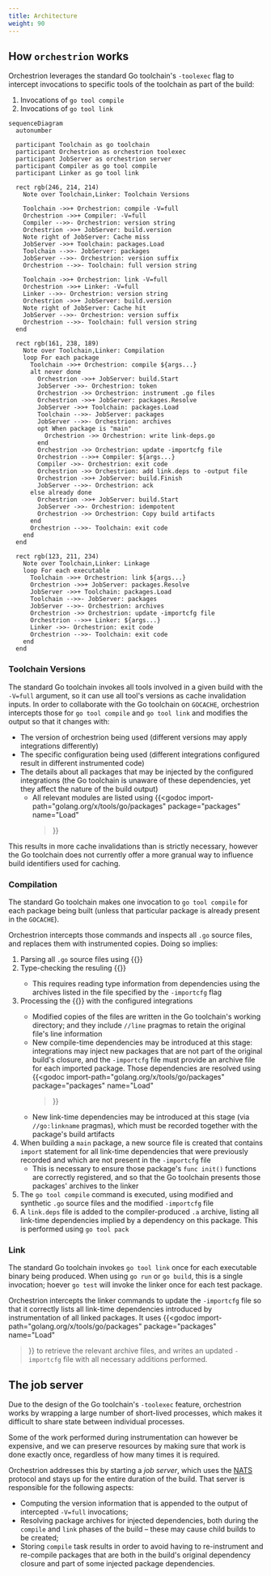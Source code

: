 ```yaml
---
title: Architecture
weight: 90
---
```


## How `orchestrion` works

Orchestrion leverages the standard Go toolchain's `-toolexec` flag to intercept
invocations to specific tools of the toolchain as part of the build:

1. Invocations of `go tool compile`
2. Invocations of `go tool link`

```mermaid
sequenceDiagram
  autonumber

  participant Toolchain as go toolchain
  participant Orchestrion as orchestrion toolexec
  participant JobServer as orchestrion server
  participant Compiler as go tool compile
  participant Linker as go tool link

  rect rgb(246, 214, 214)
    Note over Toolchain,Linker: Toolchain Versions

    Toolchain ->>+ Orchestrion: compile -V=full
    Orchestrion ->>+ Compiler: -V=full
    Compiler -->>- Orchestrion: version string
    Orchestrion ->>+ JobServer: build.version
    Note right of JobServer: Cache miss
    JobServer ->>+ Toolchain: packages.Load
    Toolchain -->>- JobServer: packages
    JobServer -->>- Orchestrion: version suffix
    Orchestrion -->>- Toolchain: full version string

    Toolchain ->>+ Orchestrion: link -V=full
    Orchestrion ->>+ Linker: -V=full
    Linker -->>- Orchestrion: version string
    Orchestrion ->>+ JobServer: build.version
    Note right of JobServer: Cache hit
    JobServer -->>- Orchestrion: version suffix
    Orchestrion -->>- Toolchain: full version string
  end

  rect rgb(161, 238, 189)
    Note over Toolchain,Linker: Compilation
    loop For each package
      Toolchain ->>+ Orchestrion: compile ${args...}
      alt never done
        Orchestrion ->>+ JobServer: build.Start
        JobServer ->>- Orchestrion: token
        Orchestrion ->> Orchestrion: instrument .go files
        Orchestrion ->>+ JobServer: packages.Resolve
        JobServer ->>+ Toolchain: packages.Load
        Toolchain -->>- JobServer: packages
        JobServer -->>- Orchestrion: archives
        opt When package is "main"
          Orchestrion ->> Orchestrion: write link-deps.go
        end
        Orchestrion ->> Orchestrion: update -importcfg file
        Orchestrion -->>+ Compiler: ${args...}
        Compiler ->>- Orchestrion: exit code
        Orchestrion ->> Orchestrion: add link.deps to -output file
        Orchestrion ->>+ JobServer: build.Finish
        JobServer -->>- Orchestrion: ack
      else already done
        Orchestrion ->>+ JobServer: build.Start
        JobServer ->>- Orchestrion: idempotent
        Orchestrion ->> Orchestrion: Copy build artifacts
      end
      Orchestrion -->>- Toolchain: exit code
    end
  end

  rect rgb(123, 211, 234)
    Note over Toolchain,Linker: Linkage
    loop For each executable
      Toolchain ->>+ Orchestrion: link ${args...}
      Orchestrion ->>+ JobServer: packages.Resolve
      JobServer ->>+ Toolchain: packages.Load
      Toolchain -->>- JobServer: packages
      JobServer -->>- Orchestrion: archives
      Orchestrion ->> Orchestrion: update -importcfg file
      Orchestrion -->>+ Linker: ${args...}
      Linker ->>- Orchestrion: exit code
      Orchestrion -->>- Toolchain: exit code
    end
  end
```

### Toolchain Versions

The standard Go toolchain invokes all tools involved in a given build with the
`-V=full` argument, so it can use all tool's versions as cache invalidation
inputs. In order to collaborate with the Go toolchain on `GOCACHE`, orchestrion
intercepts those for `go tool compile` and `go tool link` and modifies the
output so that it changes with:

- The version of orchestrion being used (different versions may apply
  integrations differently)
- The specific configuration being used (different integrations configured
  result in different instrumented code)
- The details about all packages that may be injected by the configured
  integrations (the Go toolchain is unaware of these dependencies, yet they
  affect the nature of the build output)
  * All relevant modules are listed using {{<godoc
      import-path="golang.org/x/tools/go/packages"
      package="packages"
      name="Load"
    >}}

This results in more cache invalidations than is strictly necessary, however
the Go toolchain does not currently offer a more granual way to influence build
identifiers used for caching.

### Compilation

The standard Go toolchain makes one invocation to `go tool compile` for each
package being built (unless that particular package is already present in the
`GOCACHE`).

Orchestrion intercepts those commands and inspects all `.go` source files, and
replaces them with instrumented copies. Doing so implies:

1. Parsing all `.go` source files using {{<godoc import-path="go/parser">}}
2. Type-checking the resuling {{<godoc import-path="go/ast" name="File">}}
   * This requires reading type information from dependencies using the archives
     listed in the file specified by the `-importcfg` flag
3. Processing the {{<godoc import-path="go/ast" name="File">}} with the
   configured integrations
   * Modified copies of the files are written in the Go toolchain's working
     directory; and they include `//line` pragmas to retain the original file's
     line information
   * New compile-time dependencies may be introduced at this stage: integrations
     may inject new packages that are not part of the original build's closure,
     and the `-importcfg` file must provide an archive file for each imported
     package. Those dependencies are resolved using {{<godoc
      import-path="golang.org/x/tools/go/packages"
      package="packages"
      name="Load"
     >}}
   * New link-time dependencies may be introduced at this stage (via
     `//go:linkname` pragmas), which must be recorded together with the
     package's build artifacts
4. When building a `main` package, a new source file is created that contains
   `import` statement for all link-time dependencies that were previously
   recorded and which are not present in the `-importcfg` file
   * This is necessary to ensure those package's `func init()` functions are
     correctly registered, and so that the Go toolchain presents those packages'
     archives to the linker
5. The `go tool compile` command is executed, using modified and synthetic `.go`
   source files and the modified `-importcfg` file
6. A `link.deps` file is added to the compiler-produced `.a` archive, listing
   all link-time dependencies implied by a dependency on this package. This is
   performed using `go tool pack`

### Link

The standard Go toolchain invokes `go tool link`  once for each executable
binary being produced. When using `go run` or `go build`, this is a single
invocation; hoever `go test` will invoke the linker once for each test package.

Orchestrion intercepts the linker commands to update the `-importcfg` file so
that it correctly lists all link-time dependencies introduced by instrumentation
of all linked packages. It uses {{<godoc
  import-path="golang.org/x/tools/go/packages"
  package="packages"
  name="Load"
>}} to retrieve the relevant archive files, and writes an updated `-importcfg`
file with all necessary additions performed.

## The job server

Due to the design of the Go toolchain's `-toolexec` feature, orchestrion works
by wrapping a large number of short-lived processes, which makes it difficult to
share state between individual processes.

Some of the work performed during instrumentation can however be expensive, and
we can preserve resources by making sure that work is done exactly once,
regardless of how many times it is required.

Orchestrion addresses this by starting a _job server_, which uses the
[NATS][nats] protocol and stays up for the entire duration of the build. That
server is responsible for the following aspects:

- Computing the version information that is appended to the output of
  intercepted `-V=full` invocations;
- Resolving package archives for injected dependencies, both during the
  `compile` and `link` phases of the build &ndash; these may cause child builds
  to be created;
- Storing `compile` task results in order to avoid having to re-instrument and
  re-compile packages that are both in the build's original dependency closure
  and part of some injected package dependencies.

[nats]: https://nats.io/
